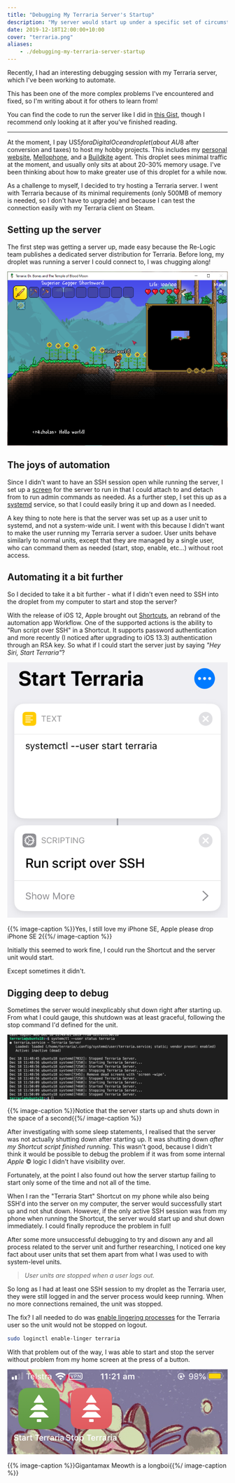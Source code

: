```yaml
---
title: "Debugging My Terraria Server's Startup"
description: "My server would start up under a specific set of circumstances, but mysteriously failed otherwise..."
date: 2019-12-18T12:00:00+10:00
cover: "terraria.png"
aliases:
    - ./debugging-my-terraria-server-startup
---
```


Recently, I had an interesting debugging session with my Terraria server, which I've been working to automate.

<!--more-->

This has been one of the more complex problems I've encountered and fixed, so I'm writing about it for others to learn from!

You can find the code to run the server like I did in [this Gist](https://gist.github.com/nchlswhttkr/53680d4abb106160fccd5fe820b23bd7), though I recommend only looking at it after you've finished reading.

---

At the moment, I pay US$5 for a DigitalOcean droplet (about ~AU$8 after conversion and taxes) to host my hobby projects. This includes my [personal website](https://nchlswhttkr.com), [Mellophone](https://mellophone.pink/), and a [Buildkite](https://buildkite.com/) agent. This droplet sees minimal traffic at the moment, and usually only sits at about 20-30% memory usage. I've been thinking about how to make greater use of this droplet for a while now.

As a challenge to myself, I decided to try hosting a Terraria server. I went with Terraria because of its minimal requirements (only 500MB of memory is needed, so I don't have to upgrade) and because I can test the connection easily with my Terraria client on Steam.

## Setting up the server

The first step was getting a server up, made easy because the Re-Logic team publishes a dedicated server distribution for Terraria. Before long, my droplet was running a server I could connect to, I was chugging along!

![My character on the Terraria server saying "Hello world!"](./terraria.png)

## The joys of automation

Since I didn't want to have an SSH session open while running the server, I set up a [screen](https://www.gnu.org/software/screen/) for the server to run in that I could attach to and detach from to run admin commands as needed. As a further step, I set this up as a [systemd](https://freedesktop.org/wiki/Software/systemd/) service, so that I could easily bring it up and down as I needed.

A key thing to note here is that the server was set up as a user unit to systemd, and not a system-wide unit. I went with this because I didn't want to make the user running my Terraria server a sudoer. User units behave similarly to normal units, except that they are managed by a single user, who can command them as needed (start, stop, enable, etc...) without root access.

## Automating it a bit further

So I decided to take it a bit further - what if I didn't even need to SSH into the droplet from my computer to start and stop the server?

With the release of iOS 12, Apple brought out [Shortcuts](https://apps.apple.com/us/app/shortcuts/id915249334), an rebrand of the automation app Workflow. One of the supported actions is the ability to "Run script over SSH" in a Shortcut. It supports password authentication and more recently (I noticed after upgrading to iOS 13.3) authentication through an RSA key. So what if I could start the server just by saying _"Hey Siri, Start Terraria"_?

![A screenshot of the shortcut to start Terraria - a command starts the server over SSH](./shortcut.png)

{{% image-caption %}}Yes, I still love my iPhone SE, Apple please drop iPhone SE 2{{%/ image-caption %}}

Initially this seemed to work fine, I could run the Shortcut and the server unit would start.

Except sometimes it didn't.

## Digging deep to debug

Sometimes the server would inexplicably shut down right after starting up. From what I could gauge, this shutdown was at least graceful, following the stop command I'd defined for the unit.

![Debug logs, showing the server shutting down immediately after it starts](./debug-logs.png)

{{% image-caption %}}Notice that the server starts up and shuts down in the space of a second{{%/ image-caption %}}

After investigating with some sleep statements, I realised that the server was not actually shutting down after starting up. It was shutting down _after my Shortcut script finished running_. This wasn't good, because I didn't think it would be possible to debug the problem if it was from some internal _Apple_ &copy; logic I didn't have visibility over.

Fortunately, at the point I also found out how the server startup failing to start only some of the time and not all of the time.

When I ran the "Terraria Start" Shortcut on my phone while also being SSH'd into the server on my computer, the server would successfully start up and not shut down. However, if the only active SSH session was from my phone when running the Shortcut, the server would start up and shut down immediately. I could finally reproduce the problem in full!

After some more unsuccessful debugging to try and disown any and all process related to the server unit and further researching, I noticed one key fact about user units that set them apart from what I was used to with system-level units.

> _User units are stopped when a user logs out._

So long as I had at least one SSH session to my droplet as the Terraria user, they were still logged in and the server process would keep running. When no more connections remained, the unit was stopped.

The fix? I all needed to do was [enable lingering processes](https://www.freedesktop.org/software/systemd/man/loginctl.html#enable-linger%20USER%E2%80%A6) for the Terraria user so the unit would not be stopped on logout.

```sh
sudo loginctl enable-linger terraria
```

With that problem out of the way, I was able to start and stop the server without problem from my home screen at the press of a button.

![A start and stop button on the home screen of my iPhone](./home-screen.png)

{{% image-caption %}}Gigantamax Meowth is a longboi{{%/ image-caption %}}

